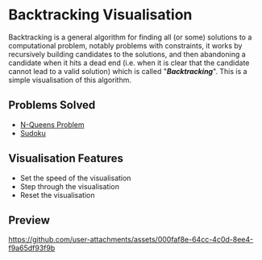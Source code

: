 # Backtracking Visualisation

Backtracking is a general algorithm for finding all (or some) solutions to a computational problem, notably problems with constraints, it works by recursively building candidates to the solutions, and then abandoning a candidate when it hits a dead end (i.e. when it is clear that the candidate cannot lead to a valid solution) which is called "___Backtracking___". This is a simple visualisation of this algorithm.

## Problems Solved
- [N-Queens Problem](https://en.wikipedia.org/wiki/Eight_queens_puzzle)
- [Sudoku](https://en.wikipedia.org/wiki/Sudoku)

## Visualisation Features
- Set the speed of the visualisation
- Step through the visualisation
- Reset the visualisation

## Preview
https://github.com/user-attachments/assets/000faf8e-64cc-4c0d-8ee4-f9a65df93f9b
